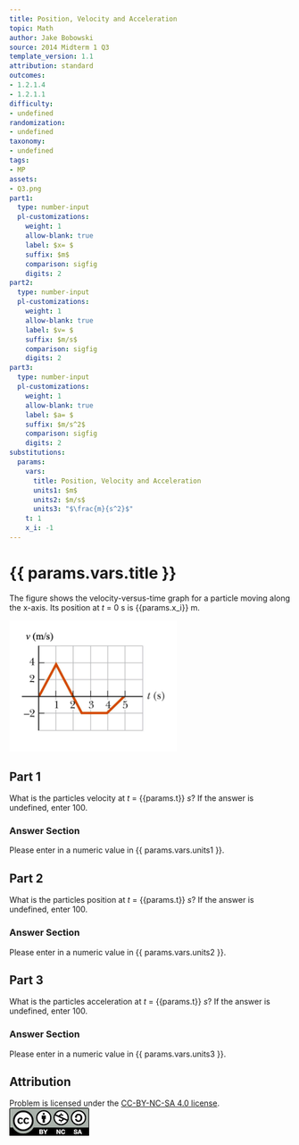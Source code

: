 ```yaml
---
title: Position, Velocity and Acceleration
topic: Math
author: Jake Bobowski
source: 2014 Midterm 1 Q3
template_version: 1.1
attribution: standard
outcomes:
- 1.2.1.4
- 1.2.1.1
difficulty:
- undefined
randomization:
- undefined
taxonomy:
- undefined
tags:
- MP
assets:
- Q3.png
part1:
  type: number-input
  pl-customizations:
    weight: 1
    allow-blank: true
    label: $x= $
    suffix: $m$
    comparison: sigfig
    digits: 2
part2:
  type: number-input
  pl-customizations:
    weight: 1
    allow-blank: true
    label: $v= $
    suffix: $m/s$
    comparison: sigfig
    digits: 2
part3:
  type: number-input
  pl-customizations:
    weight: 1
    allow-blank: true
    label: $a= $
    suffix: $m/s^2$
    comparison: sigfig
    digits: 2
substitutions:
  params:
    vars:
      title: Position, Velocity and Acceleration
      units1: $m$
      units2: $m/s$
      units3: "$\frac{m}{s^2}$"
    t: 1
    x_i: -1
---
```

# {{ params.vars.title }}
The figure shows the velocity-versus-time graph for a particle moving along the x-axis. Its position at $t$ = 0 s is {{params.x_i}} m.

<img src="Q3.png" width=300 alt="Graph of velocity vs time" alt = "Graph of velocity vs time. The graph increases from 0 to 4 m/s in 1 second. It then decreases to -1m/s at 2.5s. It remains at -1m/s until 4s when it increases back to 0m/s at 5s.">

## Part 1

What is the particles velocity at $t$ = {{params.t}} $s$? If the answer is undefined, enter 100.

### Answer Section

Please enter in a numeric value in {{ params.vars.units1 }}.

## Part 2

What is the particles position at $t$ = {{params.t}} $s$? If the answer is undefined, enter 100.

### Answer Section

Please enter in a numeric value in {{ params.vars.units2 }}.

## Part 3

What is the particles acceleration at $t$ = {{params.t}} $s$? If the answer is undefined, enter 100.

### Answer Section

Please enter in a numeric value in {{ params.vars.units3 }}.

## Attribution

Problem is licensed under the [CC-BY-NC-SA 4.0 license](https://creativecommons.org/licenses/by-nc-sa/4.0/).<br> ![The Creative Commons 4.0 license requiring attribution-BY, non-commercial-NC, and share-alike-SA license.](https://raw.githubusercontent.com/firasm/bits/master/by-nc-sa.png)